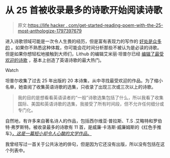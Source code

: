 # 从 25 首被收录最多的诗歌开始阅读诗歌

> 原文:[https://life hacker . com/get-started-reading-poem-with-the-25-most-anthologize-1797397679](https://lifehacker.com/get-started-reading-poetry-with-the-25-most-anthologize-1797397679)

进入诗歌领域可能是一次令人生畏的经历，但是富有表现力的写作的 [好处是众多的](http://lifehacker.com/the-psychological-benefits-of-writing-regularly-1783693547) 。如果你不熟悉这种体裁，你可能会花时间分析那些不被认为是必读的诗歌。但是如果你想轻松地接触到大师们，Lithub 的编辑艾米丽·坦普尔已经 [编辑了最受欢迎的诗歌](http://lithub.com/the-most-anthologized-poems-of-the-last-25-years/) ，基本上创造了英语诗歌的最大热门。

Watch

坦普尔收集了过去 25 年出版的 20 本诗集，从中寻找最受欢迎的作品。为了缩小名单，她查阅了收集英语诗歌的选集，只收录了出现三次或三次以上的诗歌。

> 我的目的是想看看英语读者的“一般”诗歌选集包括了什么，所以我看了收集国际、美国和英语诗歌的选集，我接受了所有时间段，但不允许任何细分或专门化。

自然地，有许多来自著名诗人的作品，包括西尔维亚·普拉斯、T.S .艾略特和罗伯特·弗罗斯特。被收录最多的诗歌有 11 首，是威廉·卡洛斯·威廉姆斯的《红色手推车》[*，这是一篇短小却令人心酸的文学作品。*](https://www.poetryfoundation.org/poems/45502/the-red-wheelbarrow)

我曾经写过一首关于公共泳池的俳句，但是因为它还没有出版，所以没有包括在这个列表中。